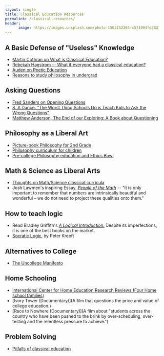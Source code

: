 ```yaml
---
layout: single
title: Classical Education Resources
permalink: /classical-resources/
header:
      image: https://images.unsplash.com/photo-1503152394-c571994fd383?ixlib=rb-1.2.1&ixid=eyJhcHBfaWQiOjEyMDd9&auto=format&fit=crop&w=1500&q=80
---
```



## A Basic Defense of "Useless" Knowledge 

- [Martin Cothran on What is Classical Education?](https://www.youtube.com/watch?v=dTi-R01HUIU)
- [Rebekah Hagstrom -- What if everyone had a classical education?](https://www.youtube.com/watch?v=0m5yDZCy2pE)
- [Auden on Poetic Education](http://ayjay.tumblr.com/post/48935685281/in-my-daydream-college-for-bards-the-curriculum)
- [Reasons to study philosophy in undergrad](https://sites.google.com/site/whystudyphilosophy/)

## Asking Questions

- [Fred Sanders on Opening Questions](http://www.patheos.com/blogs/scriptorium/2013/07/the-opening-question-torrey-101/)
- [S. A Dance. "The Worst Thing Schools Do is Teach Kids to Ask the Wrong Questions"](http://thefederalist.com/2017/03/28/worst-thing-schools-teach-kids-ask-wrong-questions/)
- [Matthew Anderson, The End of our Exploring: A Book about Questioning](https://www.amazon.com/End-Our-Exploring-Questioning-Confidence/dp/0802406521)




## Philosophy as a Liberal Art
- [Picture-book Philosophy for 2nd Grade](http://www.youtube.com/watch?v=x5wuHRyHez0&feature=player_embedded#!)
- [Philosophy curriculum for children](http://www.teachingchildrenphilosophy.org/wiki/Sample_Courses)
- [Pre-college Philosophy education and Ethics Bowl](http://squirefoundation.org/)


## Math & Science as Liberal Arts
- [Thoughts on Math/Science classical curricula](http://thomism.wordpress.com/2013/05/13/classical-education-and-the-mathscience-problem/)
- Josh Lawmen's inspiring Essay, [*People of the Math*](/buhlerreport/math) -- "It is only important to remember that numbers are intrinsically beautiful and wonderful – we do not need to project these qualities onto them." 

## How to teach logic 
- Read Bradley Griffith's [*A Logical Introduction*.](https://books.google.com/books?op=lookup&id=gewqjgEACAAJ&continue=https://books.google.com/books/about/A_Logical_Introduction.html%3Fid%3DgewqjgEACAAJ%26hl%3Den) Despite its imperfections, it is one of the best books on the market.
- [Socratic Logic](http://amzn.to/2i1eClu), by Peter Kreeft


## Alternatives to College
- [The Uncollege Manifesto](http://www.uncollege.org/)

## Home Schooling
- [International Center for Home Education Research Reviews (Four Home school families)](http://icher.org/blog/?p=733)
- [Ivory Tower (Documentary)](A film that questions the price and value of college education.)
- [Race to Nowhere (Documentary)](A film about "students across the country who have been pushed to the brink by over-scheduling, over-testing and the relentless pressure to achieve.")


## Problem Solving

- [Pitfalls of classical education](http://writingrhetorically.com/category/classical-education/)

